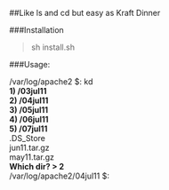 ##Like ls and cd but easy as Kraft Dinner

###Installation

> sh install.sh

###Usage:

/var/log/apache2 $: kd  
**1) /03jul11**  
**2) /04jul11**  
**3) /05jul11**  
**4) /06jul11**  
**5) /07jul11**  
.DS_Store  
jun11.tar.gz  
may11.tar.gz  
**Which dir? > 2**  
/var/log/apache2/04jul11 $:
